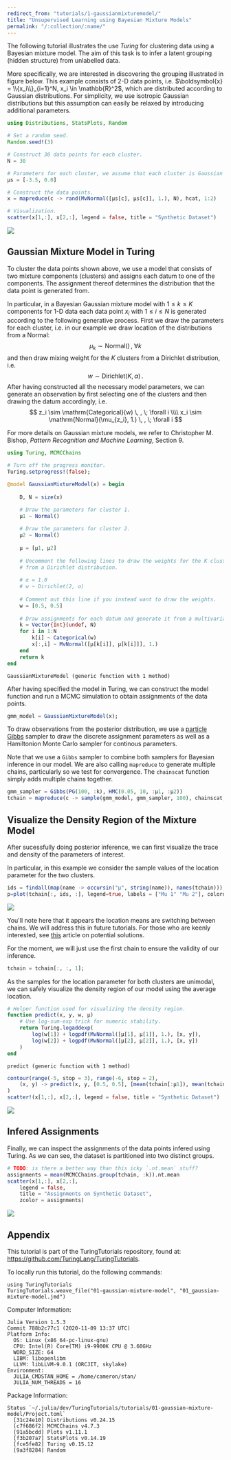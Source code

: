 ```yaml
---
redirect_from: "tutorials/1-gaussianmixturemodel/"
title: "Unsupervised Learning using Bayesian Mixture Models"
permalink: "/:collection/:name/"
---
```



The following tutorial illustrates the use *Turing* for clustering data using a Bayesian mixture model. The aim of this task is to infer a latent grouping (hidden structure) from unlabelled data.

More specifically, we are interested in discovering the grouping illustrated in figure below. This example consists of 2-D data points, i.e. $\boldsymbol{x} = \\{x_i\\}_{i=1}^N, x_i \in \mathbb{R}^2$, which are distributed according to Gaussian distributions. For simplicity, we use isotropic Gaussian distributions but this assumption can easily be relaxed by introducing additional parameters. 


```julia
using Distributions, StatsPlots, Random

# Set a random seed.
Random.seed!(3)

# Construct 30 data points for each cluster.
N = 30

# Parameters for each cluster, we assume that each cluster is Gaussian distributed in the example.
μs = [-3.5, 0.0]

# Construct the data points.
x = mapreduce(c -> rand(MvNormal([μs[c], μs[c]], 1.), N), hcat, 1:2)

# Visualization.
scatter(x[1,:], x[2,:], legend = false, title = "Synthetic Dataset")
```

![](figures/01_gaussian-mixture-model_1_1.png)



## Gaussian Mixture Model in Turing

To cluster the data points shown above, we use a model that consists of two mixture components (clusters) and assigns each datum to one of the components. The assignment thereof determines the distribution that the data point is generated from.

In particular, in a Bayesian Gaussian mixture model with $1 \leq k \leq K$ components for 1-D data each data point $x_i$ with $1 \leq i \leq N$ is generated according to the following generative process.
First we draw the parameters for each cluster, i.e. in our example we draw location of the distributions from a Normal:
$$
\mu_k \sim \mathrm{Normal}() \, , \;  \forall k
$$
and then draw mixing weight for the $K$ clusters from a Dirichlet distribution, i.e.
$$
    w \sim \mathrm{Dirichlet}(K, \alpha) \, .
$$
After having constructed all the necessary model parameters, we can generate an observation by first selecting one of the clusters and then drawing the datum accordingly, i.e.
$$
    z_i \sim \mathrm{Categorical}(w) \, , \;  \forall i \\\\
    x_i \sim \mathrm{Normal}(\mu_{z_i}, 1.) \, , \;  \forall i
$$

For more details on Gaussian mixture models, we refer to Christopher M. Bishop, *Pattern Recognition and Machine Learning*, Section 9.


```julia
using Turing, MCMCChains

# Turn off the progress monitor.
Turing.setprogress!(false);
```


```julia
@model GaussianMixtureModel(x) = begin
    
    D, N = size(x)

    # Draw the parameters for cluster 1.
    μ1 ~ Normal()
    
    # Draw the parameters for cluster 2.
    μ2 ~ Normal()
    
    μ = [μ1, μ2]
    
    # Uncomment the following lines to draw the weights for the K clusters 
    # from a Dirichlet distribution.
    
    # α = 1.0
    # w ~ Dirichlet(2, α)
    
    # Comment out this line if you instead want to draw the weights.
    w = [0.5, 0.5]
    
    # Draw assignments for each datum and generate it from a multivariate normal.
    k = Vector{Int}(undef, N)
    for i in 1:N
        k[i] ~ Categorical(w)
        x[:,i] ~ MvNormal([μ[k[i]], μ[k[i]]], 1.)
    end
    return k
end
```

```
GaussianMixtureModel (generic function with 1 method)
```





After having specified the model in Turing, we can construct the model function and run a MCMC simulation to obtain assignments of the data points.


```julia
gmm_model = GaussianMixtureModel(x);
```




To draw observations from the posterior distribution, we use a [particle Gibbs](https://www.stats.ox.ac.uk/~doucet/andrieu_doucet_holenstein_PMCMC.pdf) sampler to draw the discrete assignment parameters as well as a Hamiltonion Monte Carlo sampler for continous parameters.

Note that we use a `Gibbs` sampler to combine both samplers for Bayesian inference in our model. We are also calling `mapreduce` to generate multiple chains, particularly so we test for convergence. The `chainscat` function simply adds multiple chains together.


```julia
gmm_sampler = Gibbs(PG(100, :k), HMC(0.05, 10, :μ1, :μ2))
tchain = mapreduce(c -> sample(gmm_model, gmm_sampler, 100), chainscat, 1:3);
```




## Visualize the Density Region of the Mixture Model

After sucessfully doing posterior inference, we can first visualize the trace and density of the parameters of interest.

In particular, in this example we consider the sample values of the location parameter for the two clusters.


```julia
ids = findall(map(name -> occursin("μ", string(name)), names(tchain)));
p=plot(tchain[:, ids, :], legend=true, labels = ["Mu 1" "Mu 2"], colordim=:parameter)
```

![](figures/01_gaussian-mixture-model_6_1.png)



You'll note here that it appears the location means are switching between chains. We will address this in future tutorials. For those who are keenly interested, see [this](https://mc-stan.org/users/documentation/case-studies/identifying_mixture_models.html) article on potential solutions.

For the moment, we will just use the first chain to ensure the validity of our inference.


```julia
tchain = tchain[:, :, 1];
```




As the samples for the location parameter for both clusters are unimodal, we can safely visualize the density region of our model using the average location.


```julia
# Helper function used for visualizing the density region.
function predict(x, y, w, μ)
    # Use log-sum-exp trick for numeric stability.
    return Turing.logaddexp(
        log(w[1]) + logpdf(MvNormal([μ[1], μ[1]], 1.), [x, y]), 
        log(w[2]) + logpdf(MvNormal([μ[2], μ[2]], 1.), [x, y])
    )
end
```

```
predict (generic function with 1 method)
```



```julia
contour(range(-5, stop = 3), range(-6, stop = 2), 
    (x, y) -> predict(x, y, [0.5, 0.5], [mean(tchain[:μ1]), mean(tchain[:μ2])])
)
scatter!(x[1,:], x[2,:], legend = false, title = "Synthetic Dataset")
```

![](figures/01_gaussian-mixture-model_9_1.png)



## Infered Assignments

Finally, we can inspect the assignments of the data points infered using Turing. As we can see, the dataset is partitioned into two distinct groups.


```julia
# TODO: is there a better way than this icky `.nt.mean` stuff?
assignments = mean(MCMCChains.group(tchain, :k)).nt.mean
scatter(x[1,:], x[2,:], 
    legend = false, 
    title = "Assignments on Synthetic Dataset", 
    zcolor = assignments)
```

![](figures/01_gaussian-mixture-model_10_1.png)


## Appendix
 This tutorial is part of the TuringTutorials repository, found at: <https://github.com/TuringLang/TuringTutorials>.

To locally run this tutorial, do the following commands:
```julia, eval = false
using TuringTutorials
TuringTutorials.weave_file("01-gaussian-mixture-model", "01_gaussian-mixture-model.jmd")
```

Computer Information:
```
Julia Version 1.5.3
Commit 788b2c77c1 (2020-11-09 13:37 UTC)
Platform Info:
  OS: Linux (x86_64-pc-linux-gnu)
  CPU: Intel(R) Core(TM) i9-9900K CPU @ 3.60GHz
  WORD_SIZE: 64
  LIBM: libopenlibm
  LLVM: libLLVM-9.0.1 (ORCJIT, skylake)
Environment:
  JULIA_CMDSTAN_HOME = /home/cameron/stan/
  JULIA_NUM_THREADS = 16

```

Package Information:

```
Status `~/.julia/dev/TuringTutorials/tutorials/01-gaussian-mixture-model/Project.toml`
  [31c24e10] Distributions v0.24.15
  [c7f686f2] MCMCChains v4.7.3
  [91a5bcdd] Plots v1.11.1
  [f3b207a7] StatsPlots v0.14.19
  [fce5fe82] Turing v0.15.12
  [9a3f8284] Random

```
